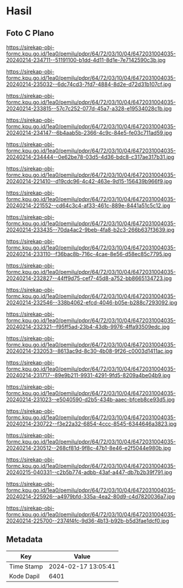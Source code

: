 # Hasil

## Foto C Plano

https://sirekap-obj-formc.kpu.go.id/1ea0/pemilu/pdpr/64/72/03/10/04/6472031004035-20240214-234711--51191100-b1dd-4d11-8d1e-7e7142590c3b.jpg

https://sirekap-obj-formc.kpu.go.id/1ea0/pemilu/pdpr/64/72/03/10/04/6472031004035-20240214-235032--6dc74cd3-7fd7-4884-8d2e-d72d31b107cf.jpg

https://sirekap-obj-formc.kpu.go.id/1ea0/pemilu/pdpr/64/72/03/10/04/6472031004035-20240214-233815--57c7c252-077d-45a7-a328-e19534028c1b.jpg

https://sirekap-obj-formc.kpu.go.id/1ea0/pemilu/pdpr/64/72/03/10/04/6472031004035-20240214-234147--6b4aab5b-2366-4c9c-84e5-fe03c711ad59.jpg

https://sirekap-obj-formc.kpu.go.id/1ea0/pemilu/pdpr/64/72/03/10/04/6472031004035-20240214-234444--0e62be78-03d5-4d36-bdc8-c317ae317b31.jpg

https://sirekap-obj-formc.kpu.go.id/1ea0/pemilu/pdpr/64/72/03/10/04/6472031004035-20240214-221410--d19cdc96-4c42-463e-9d15-156439b966f9.jpg

https://sirekap-obj-formc.kpu.go.id/1ea0/pemilu/pdpr/64/72/03/10/04/6472031004035-20240214-221552--cd64c3c4-af33-461c-889e-8441a51c5c12.jpg

https://sirekap-obj-formc.kpu.go.id/1ea0/pemilu/pdpr/64/72/03/10/04/6472031004035-20240214-233435--70da4ac2-9beb-4fa8-b2c3-266b637f3639.jpg

https://sirekap-obj-formc.kpu.go.id/1ea0/pemilu/pdpr/64/72/03/10/04/6472031004035-20240214-233110--f36bac8b-716c-4cae-8e56-d58ec85c7795.jpg

https://sirekap-obj-formc.kpu.go.id/1ea0/pemilu/pdpr/64/72/03/10/04/6472031004035-20240214-232827--44ff9d75-cef7-45d8-a752-bb8665134723.jpg

https://sirekap-obj-formc.kpu.go.id/1ea0/pemilu/pdpr/64/72/03/10/04/6472031004035-20240214-232546--338b4062-efcd-4046-b05e-b288c7293092.jpg

https://sirekap-obj-formc.kpu.go.id/1ea0/pemilu/pdpr/64/72/03/10/04/6472031004035-20240214-232321--f95ff5ad-23b4-43db-9976-4ffa93509edc.jpg

https://sirekap-obj-formc.kpu.go.id/1ea0/pemilu/pdpr/64/72/03/10/04/6472031004035-20240214-232053--8613ac9d-8c30-4b08-9f26-c0003d1411ac.jpg

https://sirekap-obj-formc.kpu.go.id/1ea0/pemilu/pdpr/64/72/03/10/04/6472031004035-20240214-231717--89e9b211-9931-4291-9fd5-8209a4be04b9.jpg

https://sirekap-obj-formc.kpu.go.id/1ea0/pemilu/pdpr/64/72/03/10/04/6472031004035-20240214-231023--e5040590-d2b5-434b-aaec-bfceb8ce93d5.jpg

https://sirekap-obj-formc.kpu.go.id/1ea0/pemilu/pdpr/64/72/03/10/04/6472031004035-20240214-230722--f3e22a32-6854-4ccc-8545-6344646a3823.jpg

https://sirekap-obj-formc.kpu.go.id/1ea0/pemilu/pdpr/64/72/03/10/04/6472031004035-20240214-230512--268cf81d-9f8c-47b1-8e46-e2f5044e980b.jpg

https://sirekap-obj-formc.kpu.go.id/1ea0/pemilu/pdpr/64/72/03/10/04/6472031004035-20240215-040331--c2b5b774-adbb-43af-a447-db7b2b39f791.jpg

https://sirekap-obj-formc.kpu.go.id/1ea0/pemilu/pdpr/64/72/03/10/04/6472031004035-20240214-225926--a4979bfd-335a-4ea2-80d9-c4d7820036a7.jpg

https://sirekap-obj-formc.kpu.go.id/1ea0/pemilu/pdpr/64/72/03/10/04/6472031004035-20240214-225700--2374f4fc-9d36-4b13-b92b-b5d3fae1dcf0.jpg


## Metadata

| Key        | Value               |
| ---------- | ------------------- |
| Time Stamp | 2024-02-17 13:05:41 |
| Kode Dapil | 6401                |



